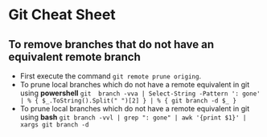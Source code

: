 # Git Cheat Sheet

## To remove branches that do not have an equivalent remote branch

- First execute the command `git remote prune origing`.
- To prune local branches which do not have a remote equivalent in git using __powershell__ `git  branch -vva | Select-String -Pattern ': gone' | % { $_.ToString().Split(" ")[2] } | % { git branch -d $_ }  `
- To prune local branches which do not have a remote equivalent in git using __bash__ `git branch -vvl | grep ": gone" | awk '{print $1}' | xargs git branch -d`
